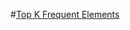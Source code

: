 #<a href="https://leetcode.com/problems/top-k-frequent-elements/description/">Top K Frequent Elements</a>